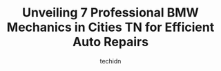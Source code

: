 ---
layout: ampstory
image: https://images.unsplash.com/photo-1492144534655-ae79c964c9d7?ixlib=rb-4.0.3&ixid=MnwxMjA3fDB8MHxwaG90by1wYWdlfHx8fGVufDB8fHx8&auto=format&fit=crop&w=640&h=853&q=80
author: techidn
featured: false
description: When it comes to finding reliable automotive experts in Cities TN, USA, look no further than the 7 best BMW Mechanic in the area. With their exceptional skills and dedication to providing to
title: Unveiling 7 Professional BMW Mechanics in Cities TN for Efficient Auto Repairs
cover:
   title: Unveiling 7 Professional BMW Mechanics in Cities TN for Efficient Auto Repairs
   subtitle: Rickpate
   background: https://images.unsplash.com/photo-1492144534655-ae79c964c9d7?ixlib=rb-4.0.3&ixid=MnwxMjA3fDB8MHxwaG90by1wYWdlfHx8fGVufDB8fHx8&auto=format&fit=crop&w=640&h=853&q=80

pages: 
 - layout: thirds
   top: <h1>#1 Milex Complete Auto Care - Mr. Transmission</h1>
   bottom: "<p>They did a great job rebuilding the transmission on my 93 F250.  The cost was reasonable - especially compared to what some mechanics told me it would cost.  Highly recom</p>"
   background: https://www.knot35.com/toplist/wp-content/uploads/2023/06/best-bmw-mechanic-1-in-cities-tn-1685833999.jpeg
   backgroundblur: true
 - layout: thirds
   top: <h1>#2 Browns Mill Auto Diesel Tech</h1>
   bottom: "<p>3609 N Roan St, Johnson City, TN 37601, United States</p>"
   background: https://www.knot35.com/toplist/wp-content/uploads/2023/06/best-bmw-mechanic-2-in-cities-tn-1685833999.jpeg
   cta:
      link: https://www.knot35.com/toplist/unveiling-7-professional-bmw-mechanics-in-cities-tn-for-efficient-auto-repairs/
      text: Unveiling 7 Professional BMW Mechanics in Cities TN for Efficient Auto Repairs
 - layout: thirds
   top: <h1>#3 Alpine Autoworks (BMW SPECIALIST)</h1>
   bottom: "<p>1986 Fletcher Creek Dr, Memphis, TN 38133, United States</p>"
   background: https://www.knot35.com/toplist/wp-content/uploads/2023/06/best-bmw-mechanic-3-in-cities-tn-1685834000.jpeg
   cta:
      link: https://www.knot35.com/toplist/unveiling-7-professional-bmw-mechanics-in-cities-tn-for-efficient-auto-repairs/
      text: Unveiling 7 Professional BMW Mechanics in Cities TN for Efficient Auto Repairs
 - layout: thirds
   top: <h1>#4 Bavarian Auto</h1>
   bottom: "<p>6150 Enterprise Park Dr, Chattanooga, TN 37416, United States</p>"
   background: https://images.unsplash.com/photo-1484589065579-248aad0d8b13?ixlib=rb-4.0.3&ixid=MnwxMjA3fDB8MHxwaG90by1wYWdlfHx8fGVufDB8fHx8&auto=format&fit=crop&w=640&h=853&q=80
   cta:
      link: https://www.knot35.com/toplist/unveiling-7-professional-bmw-mechanics-in-cities-tn-for-efficient-auto-repairs/
      text: Unveiling 7 Professional BMW Mechanics in Cities TN for Efficient Auto Repairs
 - layout: thirds
   top: <h1>#5 American & Import Auto Repair</h1>
   bottom: "<p>3832 W Market St, Johnson City, TN 37604, United States</p>"
   background: https://images.unsplash.com/photo-1618005182384-a83a8bd57fbe?ixlib=rb-4.0.3&ixid=MnwxMjA3fDB8MHxwaG90by1wYWdlfHx8fGVufDB8fHx8&auto=format&fit=crop&w=640&h=853&q=80
   cta:
      link: https://www.knot35.com/toplist/unveiling-7-professional-bmw-mechanics-in-cities-tn-for-efficient-auto-repairs/
      text: Unveiling 7 Professional BMW Mechanics in Cities TN for Efficient Auto Repairs
 - layout: thirds
   top: <h1>#6 Ponder Auto Repair</h1>
   bottom: "<p>915 W Market St, Johnson City, TN 37604, United States</p>"
   background: https://images.unsplash.com/photo-1533998839656-76f5e4b2bccb?ixlib=rb-4.0.3&ixid=MnwxMjA3fDB8MHxwaG90by1wYWdlfHx8fGVufDB8fHx8&auto=format&fit=crop&w=640&h=853&q=80
   cta:
      link: https://www.knot35.com/toplist/unveiling-7-professional-bmw-mechanics-in-cities-tn-for-efficient-auto-repairs/
      text: Unveiling 7 Professional BMW Mechanics in Cities TN for Efficient Auto Repairs
 - layout: thirds
   top: <h1>#7 Dr. Bimmer (BMW, Rolls-Royce, and Mini Cooper Specialists)</h1>
   bottom: "<p>177 Abbington Rd, Collierville, TN 38017, United States</p>"
   background: https://images.unsplash.com/photo-1604871000636-074fa5117945?ixlib=rb-4.0.3&ixid=MnwxMjA3fDB8MHxwaG90by1wYWdlfHx8fGVufDB8fHx8&auto=format&fit=crop&w=640&h=853&q=80
   cta:
      link: https://www.knot35.com/toplist/unveiling-7-professional-bmw-mechanics-in-cities-tn-for-efficient-auto-repairs/
      text: Unveiling 7 Professional BMW Mechanics in Cities TN for Efficient Auto Repairs
 - layout: thirds
   middle: Continue reading...
   background: https://images.unsplash.com/photo-1567095761054-7a02e69e5c43?ixlib=rb-4.0.3&ixid=MnwxMjA3fDB8MHxwaG90by1wYWdlfHx8fGVufDB8fHx8&auto=format&fit=crop&w=640&h=853&q=80
   cta:
      link: https://www.knot35.com/toplist/unveiling-7-professional-bmw-mechanics-in-cities-tn-for-efficient-auto-repairs/
      text: Unveiling 7 Professional BMW Mechanics in Cities TN for Efficient Auto Repairs
      
---